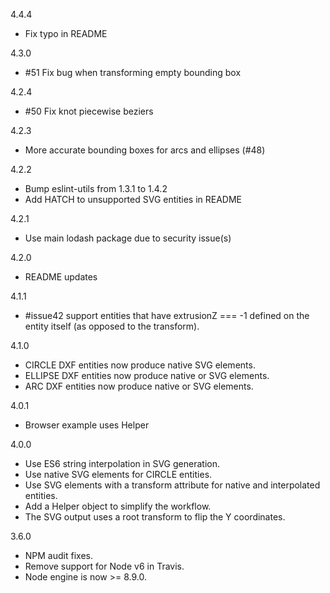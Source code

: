 4.4.4
- Fix typo in README

4.3.0
- #51 Fix bug when transforming empty bounding box

4.2.4
- #50 Fix knot piecewise beziers

4.2.3
- More accurate bounding boxes for arcs and ellipses (#48)

4.2.2
- Bump eslint-utils from 1.3.1 to 1.4.2
- Add HATCH to unsupported SVG entities in README

4.2.1
- Use main lodash package due to security issue(s)

4.2.0
- README updates

4.1.1
- #issue42 support entities that have extrusionZ === -1 defined on the entity itself (as opposed to the transform).

4.1.0
- CIRCLE DXF entities now produce native <circle /> SVG elements.
- ELLIPSE DXF entities now produce native <path d="A..."/> or <ellipse /> SVG elements.
- ARC DXF entities now produce native <path d="A..."/> or <ellipse /> SVG elements.

4.0.1
- Browser example uses Helper

4.0.0
- Use ES6 string interpolation in SVG generation.
- Use native SVG <circle /> elements for CIRCLE entities.
- Use SVG <g/> elements with a transform attribute for native and interpolated entities.
- Add a Helper object to simplify the workflow.
- The SVG output uses a root transform to flip the Y coordinates.

3.6.0
- NPM audit fixes.
- Remove support for Node v6 in Travis.
- Node engine is now >= 8.9.0.

